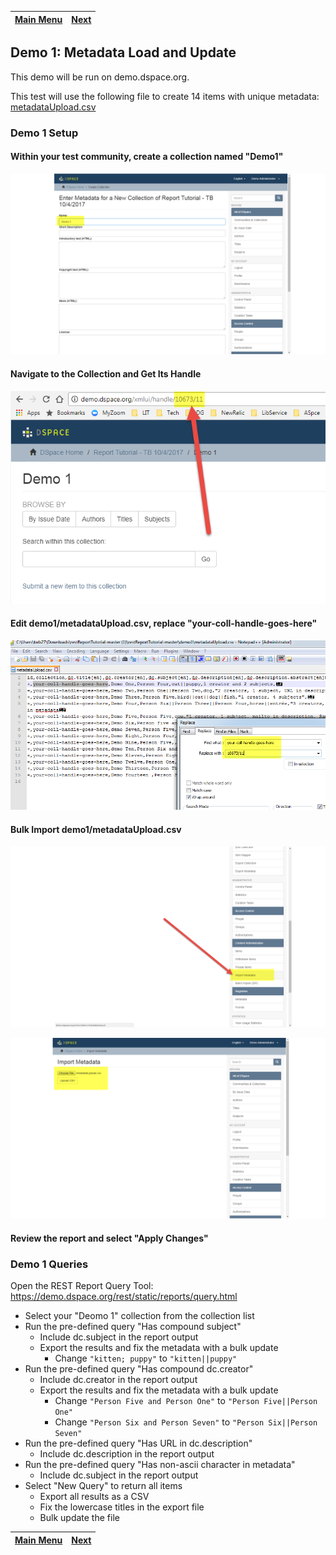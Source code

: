 [Main Menu](../README.md)    | [Next](../demo2/README.md)
------------------ | -----------------

## Demo 1: Metadata Load and Update

This demo will be run on demo.dspace.org.

This test will use the following file to create 14 items with unique metadata: [metadataUpload.csv](metadataUpload.csv)


### Demo 1 Setup

#### Within your test community, create a collection named "Demo1"

![Screenshot: Create Collection Demo 1](demo1a.png)

#### Navigate to the Collection and Get Its Handle

![Screenshot: Get Collection Handle](demo1b.png)

#### Edit __demo1/metadataUpload.csv__, replace "your-coll-handle-goes-here"

![Screenshot: Edit Collection Handle](demo1c.png)

#### Bulk Import __demo1/metadataUpload.csv__

![Screenshot: Select "Upload Metadata"](demo1d.png)

![Screenshot: Upload File](demo1e.png)

#### Review the report and select "Apply Changes"

### Demo 1 Queries

Open the REST Report Query Tool: https://demo.dspace.org/rest/static/reports/query.html

- Select your "Deomo 1" collection from the collection list
- Run the pre-defined query "Has compound subject"
  - Include dc.subject in the report output
  - Export the results and fix the metadata with a bulk update
    - Change `"kitten; puppy"` to `"kitten||puppy"`
- Run the pre-defined query "Has compound dc.creator"
  - Include dc.creator in the report output
  - Export the results and fix the metadata with a bulk update
    - Change `"Person Five and Person One"` to `"Person Five||Person One"`
    - Change `"Person Six and Person Seven"` to `"Person Six||Person Seven"`
- Run the pre-defined query "Has URL in dc.description"
  - Include dc.description in the report output
- Run the pre-defined query "Has non-ascii character in metadata"
  - Include dc.subject in the report output
- Select "New Query" to return all items
  - Export all results as a CSV
  - Fix the lowercase titles in the export file
  - Bulk update the file


[Main Menu](../README.md)    | [Next](../demo2/README.md)
------------------ | -----------------
